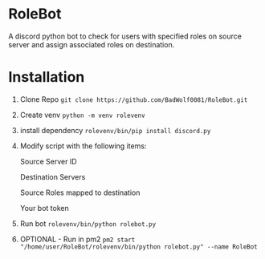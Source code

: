 # RoleBot
A discord python bot to check for users with specified roles on source server and assign associated roles on destination.

# Installation
1.  Clone Repo ```git clone https://github.com/BadWolf0081/RoleBot.git```
2.  Create venv ```python -m venv rolevenv```
3.  install dependency ```rolevenv/bin/pip install discord.py```
4.  Modify script with the following items:
   
     Source Server ID
    
     Destination Servers
    
     Source Roles mapped to destination
    
     Your bot token
    
6.  Run bot ```rolevenv/bin/python rolebot.py```

7.  OPTIONAL - Run in pm2 ```pm2 start "/home/user/RoleBot/rolevenv/bin/python rolebot.py" --name RoleBot``` 
